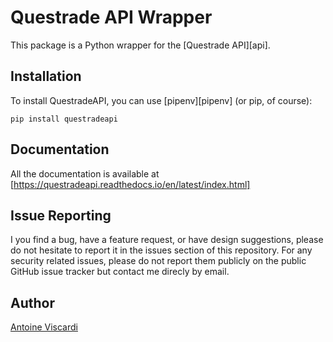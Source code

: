 # Questrade API Wrapper
This package is a Python wrapper for the [Questrade API][api].

## Installation
To install QuestradeAPI, you can use [pipenv][pipenv] (or pip, of course):
```
pip install questradeapi
```

## Documentation
All the documentation is available at [https://questradeapi.readthedocs.io/en/latest/index.html]

## Issue Reporting
I you find a bug, have a feature request, or have design suggestions, please do not hesitate to report it in the issues section of this repository. For any security related issues, please do not report them publicly on the public GitHub issue tracker but contact me direcly by email.

## Author
[Antoine Viscardi](https://antoineviscardi.github.io)
